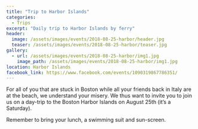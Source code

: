 ```yaml
---
title: "Trip to Harbor Islands"
categories:
  - Trips
excerpt: "Daily trip to Harbor Islands by ferry"
header:
  image: /assets/images/events/2018-08-25-harbor/header.jpg
  teaser: /assets/images/events/2018-08-25-harbor/teaser.jpg
gallery:
  - url: /assets/images/events/2018-08-25-harbor/img1.jpg
    image_path: /assets/images/events/2018-08-25-harbor/img1.jpg
location: Harbor Islands
facebook_link: https://www.facebook.com/events/1090319867786351/
---
```


For all of you that are stuck in Boston while all your friends back in Italy are at the beach, we understand your misery.
We thus want to invite you to join us on a day-trip to the Boston Harbor Islands on August 25th (it’s a Saturday).

Remember to bring your lunch, a swimming suit and sun-screen.


<!-- {% include gallery %} -->
